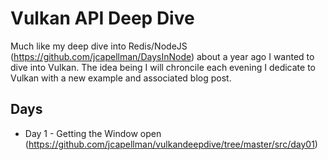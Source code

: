 # Vulkan API Deep Dive

Much like my deep dive into Redis/NodeJS (https://github.com/jcapellman/DaysInNode) about a year ago I wanted to dive into Vulkan.  The idea being I will chroncile each evening I dedicate to Vulkan with a new example and associated blog post.

## Days

* Day 1 - Getting the Window open (https://github.com/jcapellman/vulkandeepdive/tree/master/src/day01)
